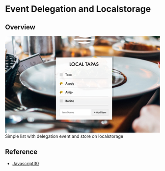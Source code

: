 # Event Delegation and Localstorage

## Overview
![](overview.png)
Simple list with delegation event and store on localstorage

## Reference
- [Javascript30](https://JavaScript30.com)